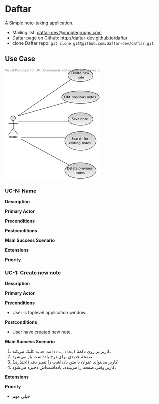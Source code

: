 Daftar
======

A Simple note-taking application.

* Mailing list: daftar-dev@googlegroups.com
* Daftar page on Github: http://daftar-dev.github.io/daftar
* clone Daftar repo: `git clone git@github.com:daftar-dev/daftar.git`

## Use Case
![UseCaseDiagram](usecase.png)

### UC-N: Name

**Description**

**Primary Actor**

**Preconditions**

**Postconditions**

**Main Success Scenario**

**Extensions**

**Priority**



### UC-1: Create new note

**Description**

**Primary Actor**

**Preconditions**
* User is toplevel application window.

**Postconditions**
* User have created new note.

**Main Success Scenario**

1. کاربر بر روی دکمهٔ `ایجاد یادداشت جدید` کلیک می‌کند.
2. صفحهٔ جدیدی برای درج یادداشت باز می‌شود.
3. کاربر می‌تواند عنوان یا متن یادداشت را تغییر دهد (اختیاری)
4. کاربر وقتی صفحه را می‌بندد، یادداشت‌اش ذخیره می‌شود.

**Extensions**

**Priority**
* خیلی مهم
